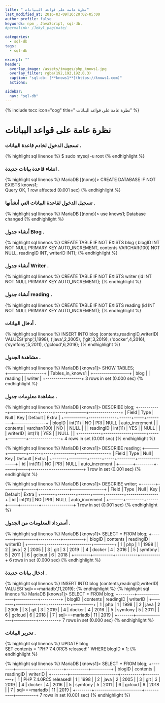 ```yaml
---
title: " نظرة عامة على قواعد الببانات"
last_modified_at: 2016-03-09T16:20:02-05:00
author_profile: false
keywords: npm , JavaScript, sql-db,
#permalink: /Jekyl_paginate/

categories:
  - sql-db
tags:
  - sql-db

excerpt: ""
header:
  overlay_image: /assets/images/php_knows1.jpg
  overlay_filter: rgba(192,192,192,0.3)
  caption: "sql-db: [**knows1**](https://knows1.com)"
  actions:

sidebar:
  nav: "sql-db"
---
```

{% include tocc icon="cog" title="  نظرة عامة على قواعد الببانات" %}

# نظرة عامة على قواعد الببانات

### تسجيل الدخول لخادم قاعدة البيانات .

{% highlight sql linenos %}
$ sudo mysql -u root
{% endhighlight %}

### انشاء قاعدة بيانات جديدة .

{% highlight sql linenos %}
MariaDB [(none)]> CREATE DATABASE IF NOT EXISTS knows1;                   
Query OK, 1 row affected (0.001 sec)
{% endhighlight %}

### تسجيل الدخول لقاعدة البيانات التي أنشأنها .

{% highlight sql linenos %}
MariaDB [(none)]> use  knows1;
Database changed
{% endhighlight %}
### أنشاء جدول Blog .

{% highlight sql linenos %}
CREATE TABLE IF NOT EXISTS blog (
  blogID INT NOT NULL PRIMARY KEY AUTO_INCREMENT,
  contents VARCHAR(100) NOT NULL,
  readingID INT, writerID INT);
{% endhighlight %}

### أنشاء جدول Writer .

{% highlight sql linenos %}
CREATE TABLE IF NOT EXISTS writer
(id INT NOT NULL PRIMARY KEY AUTO_INCREMENT);
{% endhighlight %}

### أنشاء جدول reading .

{% highlight sql linenos %}
CREATE TABLE IF NOT EXISTS reading
(id INT NOT NULL PRIMARY KEY AUTO_INCREMENT);
{% endhighlight %}
### أدخال البيانات .

{% highlight sql linenos %}
INSERT INTO blog (contents,readingID,writerID)
VALUES('php',1,1998),
      ('java',2,2005),
      ('git',3,2019),
      ('docker',4,2016),
      ('symfony',5,2011),
      ('gcloud',6,2018);
{% endhighlight %}

### مشاهدة الجدول .

{% highlight sql linenos %}
MariaDB [knows1]> SHOW TABLES;                                                                              
+------------------+
| Tables_in_knows1 |
+------------------+
| blog             |
| reading          |
| writer           |
+------------------+
3 rows in set (0.000 sec)
{% endhighlight %}

### مشاهدة معلومات جدول .


{% highlight sql linenos %}
MariaDB [knows1]> DESCRIBE blog;
+-----------+--------------+------+-----+---------+----------------+
| Field     | Type         | Null | Key | Default | Extra          |
+-----------+--------------+------+-----+---------+----------------+
| blogID    | int(11)      | NO   | PRI | NULL    | auto_increment |
| contents  | varchar(100) | NO   |     | NULL    |                |
| readingID | int(11)      | YES  |     | NULL    |                |
| writerID  | int(11)      | YES  |     | NULL    |                |
+-----------+--------------+------+-----+---------+----------------+
4 rows in set (0.001 sec)
{% endhighlight %}

{% highlight sql linenos %}
MariaDB [knows1]> DESCRIBE reading;
+-------+---------+------+-----+---------+----------------+
| Field | Type    | Null | Key | Default | Extra          |
+-------+---------+------+-----+---------+----------------+
| id    | int(11) | NO   | PRI | NULL    | auto_increment |
+-------+---------+------+-----+---------+----------------+
1 row in set (0.001 sec)
{% endhighlight %}

{% highlight sql linenos %}
MariaDB [knows1]> DESCRIBE writer;
+-------+---------+------+-----+---------+----------------+
| Field | Type    | Null | Key | Default | Extra          |
+-------+---------+------+-----+---------+----------------+
| id    | int(11) | NO   | PRI | NULL    | auto_increment |
+-------+---------+------+-----+---------+----------------+
1 row in set (0.001 sec)
{% endhighlight %}

### أسترداد المعلومات من الجدول .

{% highlight sql linenos %}
MariaDB [knows1]> SELECT * FROM blog;
+--------+----------+-----------+----------+
| blogID | contents | readingID | writerID |
+--------+----------+-----------+----------+
|      1 | php      |         1 |     1998 |
|      2 | java     |         2 |     2005 |
|      3 | git      |         3 |     2019 |
|      4 | docker   |         4 |     2016 |
|      5 | symfony  |         5 |     2011 |
|      6 | gcloud   |         6 |     2018 |
+--------+----------+-----------+----------+
6 rows in set (0.000 sec)
{% endhighlight %}

### ادخال بيانات جديدة .

{% highlight sql linenos %}
INSERT INTO blog (contents,readingID,writerID)
VALUES('sql===mariadb',11,2019);
{% endhighlight %}
{% highlight sql linenos %}
MariaDB [knows1]> SELECT * FROM blog;
+--------+---------------+-----------+----------+
| blogID | contents      | readingID | writerID |
+--------+---------------+-----------+----------+
|      1 | php           |         1 |     1998 |
|      2 | java          |         2 |     2005 |
|      3 | git           |         3 |     2019 |
|      4 | docker        |         4 |     2016 |
|      5 | symfony       |         5 |     2011 |
|      6 | gcloud        |         6 |     2018 |
|      7 | sql===mariadb |        11 |     2019 |
+--------+---------------+-----------+----------+
7 rows in set (0.000 sec)
{% endhighlight %}


### تحرير الببانات .


{% highlight sql linenos %}
UPDATE blog  
SET contents = "PHP 7.4.0RC5 released!"
WHERE blogID = 1;
{% endhighlight %}

{% highlight sql linenos %}
MariaDB [knows1]>  SELECT * FROM blog;
+--------+------------------------+-----------+----------+
| blogID | contents               | readingID | writerID |
+--------+------------------------+-----------+----------+
|      1 | PHP 7.4.0RC5 released! |         1 |     1998 |
|      2 | java                   |         2 |     2005 |
|      3 | git                    |         3 |     2019 |
|      4 | docker                 |         4 |     2016 |
|      5 | symfony                |         5 |     2011 |
|      6 | gcloud                 |         6 |     2018 |
|      7 | sql===mariadb          |        11 |     2019 |
+--------+------------------------+-----------+----------+
7 rows in set (0.001 sec)
{% endhighlight %}
